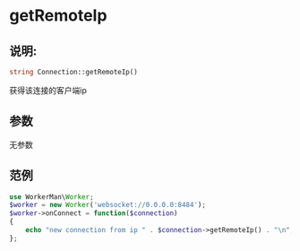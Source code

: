 # getRemoteIp
## 说明:
```php
string Connection::getRemoteIp()
```

获得该连接的客户端ip

## 参数

无参数


## 范例

```php
use WorkerMan\Worker;
$worker = new Worker('websocket://0.0.0.0:8484');
$worker->onConnect = function($connection)
{
    echo "new connection from ip " . $connection->getRemoteIp() . "\n";
};
```
